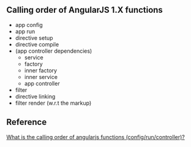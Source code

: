 ## Calling order of AngularJS 1.X functions

- app config
- app run
- directive setup
- directive compile
- (app controller dependencies)
  - service
  - factory
  - inner factory
  - inner service
  - app controller
- filter
- directive linking
- filter render (w.r.t the markup)

## Reference
[What is the calling order of angularjs functions (config/run/controller)?](https://stackoverflow.com/questions/38374145/what-is-the-calling-order-of-angularjs-functions-config-run-controller)
